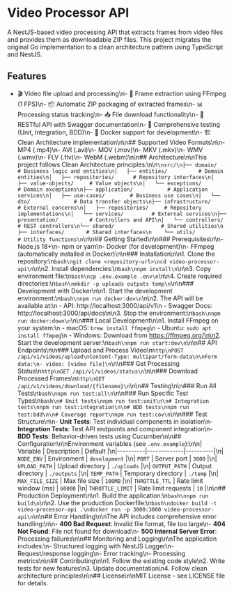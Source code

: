 # Video Processor API

A NestJS-based video processing API that extracts frames from video files and provides them as downloadable ZIP files. This project migrates the original Go implementation to a clean architecture pattern using TypeScript and NestJS.

## Features

- 🎬 Video file upload and processing\n- 📸 Frame extraction using FFmpeg (1 FPS)\n- 📦 Automatic ZIP packaging of extracted frames\n- 📊 Processing status tracking\n- 📥 File download functionality\n- 🚀 RESTful API with Swagger documentation\n- 🧪 Comprehensive testing (Unit, Integration, BDD)\n- 🐳 Docker support for development\n- 🏗️ Clean Architecture implementation\n\n## Supported Video Formats\n\n- MP4 (.mp4)\n- AVI (.avi)\n- MOV (.mov)\n- MKV (.mkv)\n- WMV (.wmv)\n- FLV (.flv)\n- WebM (.webm)\n\n## Architecture\n\nThis project follows Clean Architecture principles:\n\n```\nsrc/\n├── domain/                 # Business logic and entities\n│   ├── entities/          # Domain entities\n│   ├── repositories/      # Repository interfaces\n│   ├── value-objects/     # Value objects\n│   └── exceptions/        # Domain exceptions\n├── application/           # Application services\n│   ├── use-cases/        # Business use cases\n│   └── dto/              # Data transfer objects\n├── infrastructure/        # External concerns\n│   ├── repositories/     # Repository implementations\n│   └── services/         # External services\n├── presentation/          # Controllers and API\n│   └── controllers/      # REST controllers\n└── shared/               # Shared utilities\n    ├── interfaces/       # Shared interfaces\n    └── utils/           # Utility functions\n```\n\n## Getting Started\n\n### Prerequisites\n\n- Node.js 18+\n- npm or yarn\n- Docker (for development)\n- FFmpeg (automatically installed in Docker)\n\n### Installation\n\n1. Clone the repository:\n```bash\ngit clone <repository-url>\ncd video-processor-api\n```\n\n2. Install dependencies:\n```bash\nnpm install\n```\n\n3. Copy environment file:\n```bash\ncp .env.example .env\n```\n\n4. Create required directories:\n```bash\nmkdir -p uploads outputs temp\n```\n\n### Development with Docker\n\n1. Start the development environment:\n```bash\nnpm run docker:dev\n```\n\n2. The API will be available at:\n   - API: http://localhost:3000/api/v1\n   - Swagger Docs: http://localhost:3000/api/docs\n\n3. Stop the environment:\n```bash\nnpm run docker:down\n```\n\n### Local Development\n\n1. Install FFmpeg on your system:\n   - macOS: `brew install ffmpeg`\n   - Ubuntu: `sudo apt install ffmpeg`\n   - Windows: Download from https://ffmpeg.org/\n\n2. Start the development server:\n```bash\nnpm run start:dev\n```\n\n## API Endpoints\n\n### Upload and Process Video\n```http\nPOST /api/v1/videos/upload\nContent-Type: multipart/form-data\n\nForm data:\n- video: [video file]\n```\n\n### Get Processing Status\n```http\nGET /api/v1/videos/status\n```\n\n### Download Processed Frames\n```http\nGET /api/v1/videos/download/{filename}\n```\n\n## Testing\n\n### Run All Tests\n```bash\nnpm run test:all\n```\n\n### Run Specific Test Types\n```bash\n# Unit tests\nnpm run test:unit\n\n# Integration tests\nnpm run test:integration\n\n# BDD tests\nnpm run test:bdd\n\n# Coverage report\nnpm run test:cov\n```\n\n### Test Structure\n\n- **Unit Tests**: Test individual components in isolation\n- **Integration Tests**: Test API endpoints and component integration\n- **BDD Tests**: Behavior-driven tests using Cucumber\n\n## Configuration\n\nEnvironment variables (see `.env.example`):\n\n| Variable | Description | Default |\n|----------|-------------|----------|\n| `NODE_ENV` | Environment | `development` |\n| `PORT` | Server port | `3000` |\n| `UPLOAD_PATH` | Upload directory | `./uploads` |\n| `OUTPUT_PATH` | Output directory | `./outputs` |\n| `TEMP_PATH` | Temporary directory | `./temp` |\n| `MAX_FILE_SIZE` | Max file size | `100MB` |\n| `THROTTLE_TTL` | Rate limit window (ms) | `60000` |\n| `THROTTLE_LIMIT` | Rate limit requests | `10` |\n\n## Production Deployment\n\n1. Build the application:\n```bash\nnpm run build\n```\n\n2. Use the production Dockerfile:\n```bash\ndocker build -t video-processor-api .\ndocker run -p 3000:3000 video-processor-api\n```\n\n## Error Handling\n\nThe API includes comprehensive error handling:\n\n- **400 Bad Request**: Invalid file format, file too large\n- **404 Not Found**: File not found for download\n- **500 Internal Server Error**: Processing failures\n\n## Monitoring and Logging\n\nThe application includes:\n- Structured logging with NestJS Logger\n- Request/response logging\n- Error tracking\n- Processing metrics\n\n## Contributing\n\n1. Follow the existing code style\n2. Write tests for new features\n3. Update documentation\n4. Follow clean architecture principles\n\n## License\n\nMIT License - see LICENSE file for details.